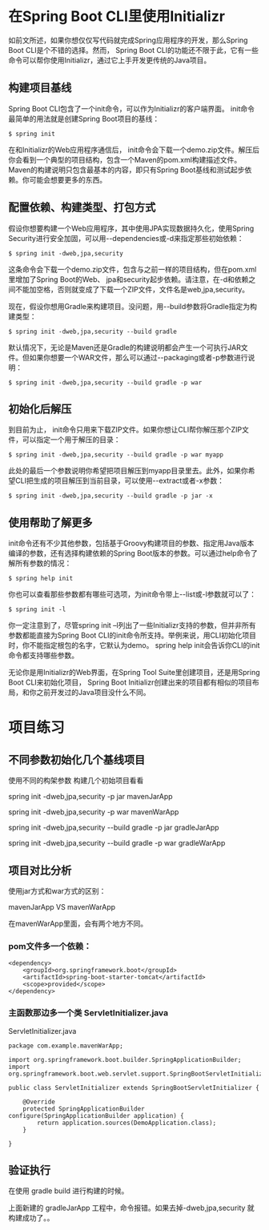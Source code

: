 # 在Spring Boot CLI里使用Initializr

如前文所述，如果你想仅仅写代码就完成Spring应用程序的开发，那么Spring Boot CLI是个不错的选择。然而， Spring Boot CLI的功能还不限于此，它有一些命令可以帮你使用Initializr，通过它上手开发更传统的Java项目。

## 构建项目基线

Spring Boot CLI包含了一个init命令，可以作为Initializr的客户端界面。 init命令最简单的用法就是创建Spring Boot项目的基线：

`$ spring init`

在和Initializr的Web应用程序通信后， init命令会下载一个demo.zip文件。解压后你会看到一个典型的项目结构，包含一个Maven的pom.xml构建描述文件。 Maven的构建说明只包含最基本的内容，即只有Spring Boot基线和测试起步依赖。你可能会想要更多的东西。

## 配置依赖、构建类型、打包方式

假设你想要构建一个Web应用程序，其中使用JPA实现数据持久化，使用Spring Security进行安全加固，可以用--dependencies或-d来指定那些初始依赖：

`$ spring init -dweb,jpa,security`

这条命令会下载一个demo.zip文件，包含与之前一样的项目结构，但在pom.xml里增加了Spring Boot的Web、 jpa和security起步依赖。请注意，在-d和依赖之间不能加空格，否则就变成了下载一个ZIP文件，文件名是web,jpa,security。

现在，假设你想用Gradle来构建项目。没问题，用--build参数将Gradle指定为构建类型：

`$ spring init -dweb,jpa,security --build gradle`

默认情况下，无论是Maven还是Gradle的构建说明都会产生一个可执行JAR文件。但如果你想要一个WAR文件，那么可以通过--packaging或者-p参数进行说明：

`$ spring init -dweb,jpa,security --build gradle -p war`

## 初始化后解压

到目前为止， init命令只用来下载ZIP文件。如果你想让CLI帮你解压那个ZIP文件，可以指定一个用于解压的目录：

`$ spring init -dweb,jpa,security --build gradle -p war myapp`

此处的最后一个参数说明你希望把项目解压到myapp目录里去。此外，如果你希望CLI把生成的项目解压到当前目录，可以使用--extract或者-x参数：

`$ spring init -dweb,jpa,security --build gradle -p jar -x`

## 使用帮助了解更多

init命令还有不少其他参数，包括基于Groovy构建项目的参数、指定用Java版本编译的参数，还有选择构建依赖的Spring Boot版本的参数。可以通过help命令了解所有参数的情况：

`$ spring help init`

你也可以查看那些参数都有哪些可选项，为init命令带上--list或-l参数就可以了：

`$ spring init -l`

你一定注意到了，尽管spring init –l列出了一些Initializr支持的参数，但并非所有参数都能直接为Spring Boot CLI的init命令所支持。举例来说，用CLI初始化项目时，你不能指定根包的名字，它默认为demo。 spring help init会告诉你CLI的init命令都支持哪些参数。

无论你是用Initializr的Web界面，在Spring Tool Suite里创建项目，还是用Spring Boot CLI来初始化项目， Spring Boot Initializr创建出来的项目都有相似的项目布局，和你之前开发过的Java项目没什么不同。

# 项目练习

## 不同参数初始化几个基线项目

使用不同的构架参数 构建几个初始项目看看

spring init -dweb,jpa,security -p jar mavenJarApp

spring init -dweb,jpa,security -p war mavenWarApp

spring init -dweb,jpa,security --build gradle -p jar gradleJarApp

spring init -dweb,jpa,security --build gradle -p war gradleWarApp

## 项目对比分析

使用jar方式和war方式的区别：

mavenJarApp  VS  mavenWarApp

在mavenWarApp里面，会有两个地方不同。

### pom文件多一个依赖：

```
<dependency>
	<groupId>org.springframework.boot</groupId>
	<artifactId>spring-boot-starter-tomcat</artifactId>
	<scope>provided</scope>
</dependency>
```
### 主函数那边多一个类 ServletInitializer.java

ServletInitializer.java

```
package com.example.mavenWarApp;

import org.springframework.boot.builder.SpringApplicationBuilder;
import org.springframework.boot.web.servlet.support.SpringBootServletInitializer;

public class ServletInitializer extends SpringBootServletInitializer {

	@Override
	protected SpringApplicationBuilder configure(SpringApplicationBuilder application) {
		return application.sources(DemoApplication.class);
	}

}

```

## 验证执行

在使用 gradle build 进行构建的时候。

上面新建的 gradleJarApp 工程中，命令报错。如果去掉-dweb,jpa,security 就构建成功了。。
